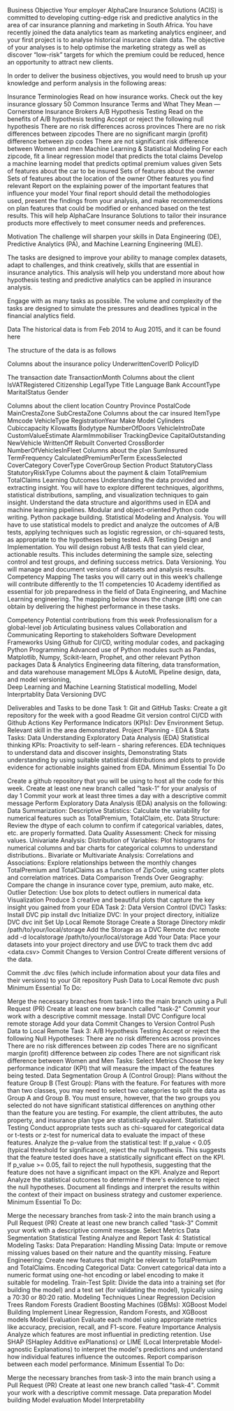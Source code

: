 Business Objective
Your employer AlphaCare Insurance Solutions (ACIS) is committed to developing cutting-edge risk and predictive analytics in the area of car insurance planning and marketing in South Africa. You have recently joined the data analytics team as marketing analytics engineer, and your first project is to analyse historical insurance claim data. The objective of your analyses is to help optimise the marketing strategy as well as discover “low-risk” targets for which the premium could be reduced, hence an opportunity to attract new clients.

In order to deliver the business objectives, you would need to brush up your knowledge and perform analysis in the following areas:

Insurance Terminologies
Read on how insurance works. Check out the key insurance glossary 50 Common Insurance Terms and What They Mean — Cornerstone Insurance Brokers
A/B Hypothesis Testing
Read on the benefits of A/B hypothesis testing
Accept or reject the following null hypothesis
There are no risk differences across provinces
There are no risk differences between zipcodes
There are no significant margin (profit) difference between zip codes
There are not significant risk difference between Women and men
Machine Learning & Statistical Modeling
For each zipcode, fit a linear regression model that predicts the total claims
Develop a machine learning model that predicts optimal premium values given
Sets of features about the car to be insured
Sets of features about the owner
Sets of features about the location of the owner
Other features you find relevant
Report on the explaining power of the important features that influence your model
Your final report should detail the methodologies used, present the findings from your analysis, and make recommendations on plan features that could be modified or enhanced based on the test results. This will help AlphaCare Insurance Solutions to tailor their insurance products more effectively to meet consumer needs and preferences.

Motivation
The challenge will sharpen your skills in Data Engineering (DE), Predictive Analytics (PA), and Machine Learning Engineering (MLE).

The tasks are designed to improve your ability to manage complex datasets, adapt to challenges, and think creatively, skills that are essential in insurance analytics. This analysis will help you understand more about how hypothesis testing and predictive analytics can be applied in insurance analysis.

Engage with as many tasks as possible. The volume and complexity of the tasks are designed to simulate the pressures and deadlines typical in the financial analytics field.

Data
The historical data is from Feb 2014 to Aug 2015, and it can be found here

The structure of the data is as follows

Columns about the insurance policy
UnderwrittenCoverID
PolicyID

The transaction date
TransactionMonth
Columns about the client
IsVATRegistered
Citizenship
LegalType
Title
Language
Bank
AccountType
MaritalStatus
Gender

Columns about the client location
Country
Province
PostalCode
MainCrestaZone
SubCrestaZone
Columns about the car insured
ItemType
Mmcode
VehicleType
RegistrationYear
Make
Model
Cylinders
Cubiccapacity
Kilowatts
Bodytype
NumberOfDoors
VehicleIntroDate
CustomValueEstimate
AlarmImmobiliser
TrackingDevice
CapitalOutstanding
NewVehicle
WrittenOff
Rebuilt
Converted
CrossBorder
NumberOfVehiclesInFleet
Columns about the plan
SumInsured
TermFrequency
CalculatedPremiumPerTerm
ExcessSelected
CoverCategory
CoverType
CoverGroup
Section
Product
StatutoryClass
StatutoryRiskType
Columns about the payment & claim
TotalPremium
TotalClaims
Learning Outcomes
Understanding the data provided and extracting insight. You will have to explore different techniques, algorithms, statistical distributions, sampling, and visualization techniques to gain insight.
Understand the data structure and algorithms used in EDA and machine learning pipelines.
Modular and object-oriented Python code writing. Python package building.
Statistical Modeling and Analysis. You will have to use statistical models to predict and analyze the outcomes of A/B tests, applying techniques such as logistic regression, or chi-squared tests, as appropriate to the hypotheses being tested.
A/B Testing Design and Implementation. You will design robust A/B tests that can yield clear, actionable results. This includes determining the sample size, selecting control and test groups, and defining success metrics.
Data Versioning. You will manage and document versions of datasets and analysis results.
Competency Mapping
The tasks you will carry out in this week’s challenge will contribute differently to the 11 competencies 10 Academy identified as essential for job preparedness in the field of Data Engineering, and Machine Learning engineering. The mapping below shows the change (lift) one can obtain by delivering the highest performance in these tasks.

Competency Potential contributions from this week
Professionalism for a global-level job Articulating business values
Collaboration and Communicating Reporting to stakeholders
Software Development Frameworks Using Github for CI/CD, writing modular codes, and packaging
Python Programming Advanced use of Python modules such as Pandas, Matplotlib, Numpy, Scikit-learn, Prophet, and other relevant Python packages
Data & Analytics Engineering data filtering, data transformation, and data warehouse management
MLOps & AutoML Pipeline design, data, and model versioning,  
Deep Learning and Machine Learning Statistical modelling, Model Interprtablity
Data Versioning DVC

Deliverables and Tasks to be done
Task 1:
Git and GitHub
Tasks:
Create a git repository for the week with a good Readme
Git version control
CI/CD with Github Actions
Key Performance Indicators (KPIs):
Dev Environment Setup.
Relevant skill in the area demonstrated.
Project Planning - EDA & Stats
Tasks:
Data Understanding
Exploratory Data Analysis (EDA)
Statistical thinking
KPIs:
Proactivity to self-learn - sharing references.
EDA techniques to understand data and discover insights,
Demonstrating Stats understanding by using suitable statistical distributions and plots to provide evidence for actionable insights gained from EDA.
Minimum Essential To Do

Create a github repository that you will be using to host all the code for this week.
Create at least one new branch called ”task-1” for your analysis of day 1
Commit your work at least three times a day with a descriptive commit message
Perform Exploratory Data Analysis (EDA) analysis on the following:
Data Summarization:
Descriptive Statistics: Calculate the variability for numerical features such as TotalPremium, TotalClaim, etc.
Data Structure: Review the dtype of each column to confirm if categorical variables, dates, etc. are properly formatted.
Data Quality Assessment:
Check for missing values.
Univariate Analysis:
Distribution of Variables: Plot histograms for numerical columns and bar charts for categorical columns to understand distributions..
Bivariate or Multivariate Analysis:
Correlations and Associations: Explore relationships between the monthly changes TotalPremium and TotalClaims as a function of ZipCode, using scatter plots and correlation matrices.
Data Comparison
Trends Over Geography: Compare the change in insurance cover type, premium, auto make, etc.
Outlier Detection:
Use box plots to detect outliers in numerical data
Visualization
Produce 3 creative and beautiful plots that capture the key insight you gained from your EDA
Task 2:
Data Version Control (DVC)
Tasks:
Install DVC
pip install dvc
Initialize DVC: In your project directory, initialize DVC
dvc init
Set Up Local Remote Storage
Create a Storage Directory
mkdir /path/to/your/local/storage
Add the Storage as a DVC Remote
dvc remote add -d localstorage /path/to/your/local/storage
Add Your Data:
Place your datasets into your project directory and use DVC to track them
dvc add <data.csv>
Commit Changes to Version Control
Create different versions of the data.

Commit the .dvc files (which include information about your data files and their versions) to your Git repository
Push Data to Local Remote
dvc push
Minimum Essential To Do:

Merge the necessary branches from task-1 into the main branch using a Pull Request (PR)
Create at least one new branch called "task-2"
Commit your work with a descriptive commit message.
Install DVC
Configure local remote storage
Add your data
Commit Changes to Version Control
Push Data to Local Remote
Task 3:
A/B Hypothesis Testing
Accept or reject the following Null Hypotheses:
There are no risk differences across provinces
There are no risk differences between zip codes
There are no significant margin (profit) difference between zip codes
There are not significant risk difference between Women and Men
Tasks:
Select Metrics
Choose the key performance indicator (KPI) that will measure the impact of the features being tested.
Data Segmentation
Group A (Control Group): Plans without the feature
Group B (Test Group): Plans with the feature.
For features with more than two classes, you may need to select two categories to split the data as Group A and Group B. You must ensure, however, that the two groups you selected do not have significant statistical differences on anything other than the feature you are testing. For example, the client attributes, the auto property, and insurance plan type are statistically equivalent.
Statistical Testing
Conduct appropriate tests such as chi-squared for categorical data or t-tests or z-test for numerical data to evaluate the impact of these features.
Analyze the p-value from the statistical test:
If p_value < 0.05 (typical threshold for significance), reject the null hypothesis. This suggests that the feature tested does have a statistically significant effect on the KPI.
If p_value >= 0.05, fail to reject the null hypothesis, suggesting that the feature does not have a significant impact on the KPI.
Analyze and Report
Analyze the statistical outcomes to determine if there's evidence to reject the null hypotheses. Document all findings and interpret the results within the context of their impact on business strategy and customer experience.
Minimum Essential To Do:

Merge the necessary branches from task-2 into the main branch using a Pull Request (PR)
Create at least one new branch called "task-3"
Commit your work with a descriptive commit message.
Select Metrics
Data Segmentation
Statistical Testing
Analyze and Report
Task 4:
Statistical Modeling
Tasks:
Data Preparation:
Handling Missing Data: Impute or remove missing values based on their nature and the quantity missing.
Feature Engineering: Create new features that might be relevant to TotalPremium and TotalClaims.
Encoding Categorical Data: Convert categorical data into a numeric format using one-hot encoding or label encoding to make it suitable for modeling.
Train-Test Split: Divide the data into a training set (for building the model) and a test set (for validating the model), typically using a 70:30 or 80:20 ratio.
Modeling Techniques
Linear Regression
Decision Trees
Random Forests
Gradient Boosting Machines (GBMs):
XGBoost
Model Building
Implement Linear Regression, Random Forests, and XGBoost models
Model Evaluation
Evaluate each model using appropriate metrics like accuracy, precision, recall, and F1-score.
Feature Importance Analysis
Analyze which features are most influential in predicting retention.
Use SHAP (SHapley Additive exPlanations) or LIME (Local Interpretable Model-agnostic Explanations) to interpret the model's predictions and understand how individual features influence the outcomes.
Report comparison between each model performance.
Minimum Essential To Do:

Merge the necessary branches from task-3 into the main branch using a Pull Request (PR)
Create at least one new branch called "task-4".
Commit your work with a descriptive commit message.
Data preparation
Model building
Model evaluation
Model Interpretability
